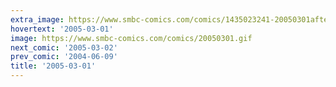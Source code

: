 ```yaml
---
extra_image: https://www.smbc-comics.com/comics/1435023241-20050301after.png
hovertext: '2005-03-01'
image: https://www.smbc-comics.com/comics/20050301.gif
next_comic: '2005-03-02'
prev_comic: '2004-06-09'
title: '2005-03-01'
---
```


